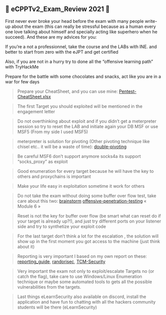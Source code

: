 ## 💯 eCPPTv2_Exam_Review 2021 💯

First never ever broke your head before the exam with many people write-up about the exam (this can really be stressful because as a human every one love talking about himself and specially acting like superhero when he succeed). And these are my advices for you:

If you’re a not a professionnel, take the course and the LABs with INE. and better to start from zero with the eJPT and get certified

Also, if you are not in a hurry try to done all the “offensive learning path” with TryHackMe

Prepare for the battle with some chocolates and snacks, act like you are in a war for few days

> Prepare your CheatSheet, and you can use mine: [Pentest-CheatSheet.xlsx](https://github.com/VraiHack/Advanced-Pentesting-cheatsheet/raw/main/Pentest-CheatSheet.xlsx)
    
> The first Target you should exploited will be mentioned in the engagement letter

> Do not overthinking about exploit and if you didn’t get a meterpreter session so try to reset the LAB and initiate again your DB MSF or use MSF5 (From my side I used MSF5)

> meterpreter is solution for pivoting (Other pivoting technique like chisel etc.. it will be a waste of time): [double-pivoting](https://pentest.blog/explore-hidden-networks-with-double-pivoting/)

> Be careful MSF6 don’t support anymore socks4a its support “socks_proxy” as exploit

> Good enumeration for every target because he will have the key  to others and proxychains is important

> Make your life easy in exploitation sometime it work for others

> Do not take the exam without doing some buffer over flow test, take care about this two:
 [brainstorm](https://tryhackme.com/room/brainstorm)
 [offensive-penetration-testing](https://www.cybrary.it/course/offensive-penetration-testing/) « Module 6 »

> Reset is not the key for buffer over flow (be smart what can reset do if your target is already up?!), and just try different ports on your listener side and try to synthetize your exploit code

> For the last target don’t think a lot for the escalation , the solution will show up in the first moment you got access to the machine (just think about it)

> Reporting is very important  I based on my own report on these: [reporting_guide](https://dsxte2q2nyjxs.cloudfront.net/reporting_guide.pdf), [randorisec](https://www.randorisec.fr/publications/randorisec-pentest-report-thehive-v1-0-tlp_white.pdf), [TCM-Security](https://github.com/hmaverickadams/TCM-Security-Sample-Pentest-Report/blob/master/Demo%20Company%20-%20Security%20Assessment%20Findings%20Report.docx)

> Very important the exam not only to exploit/escalate Targets no (or catch the flag), take care to use Windows/Linux Enumeration technique or maybe some automated tools to gets all the possible vulnerabilities from the targets.

> Last things eLearnSecurity also available on discord, install the application and have fun to chatting with all the hackers community students will be there (eLearnSecurity)
